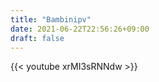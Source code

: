 ```yaml
---
title: "Bambinipv"
date: 2021-06-22T22:56:26+09:00
draft: false
---
```


{{< youtube xrMI3sRNNdw >}}
